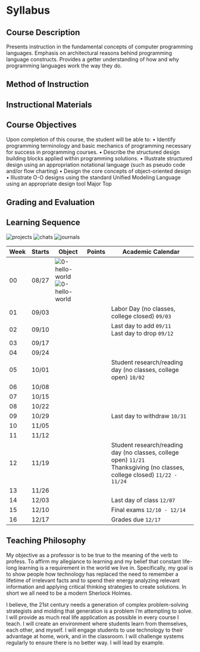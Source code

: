 # Syllabus
## Course Description
Presents instruction in the fundamental concepts of computer programming languages. Emphasis on architectural reasons behind programming language constructs. Provides a getter understanding of how and why programming languages work the way they do.

## Method of Instruction

## Instructional Materials

## Course Objectives
Upon completion of this course, the student will be able to: • Identify programming terminology and basic mechanics of programming necessary for success in programming courses.• Describe the structured design building blocks applied within programming solutions.• Illustrate structured design using an appropriation notational language (such as pseudo codeand/or flow charting)• Design the core concepts of object-oriented design• Illustrate O-O designs using the standard Unified Modeling Language using an appropriatedesign toolMajor Top

## Grading and Evaluation

## Learning Sequence
![projects](https://img.shields.io/badge/projects-point_value-green.svg?style=for-the-badge) ![chats](https://img.shields.io/badge/chats-point_value-orange.svg?style=for-the-badge) ![journals](https://img.shields.io/badge/journals-point_value-blue.svg?style=for-the-badge)

| Week | Starts | Object | Points | Academic Calendar |
|------|--------|--------|--------|-------------------|
|00|08/27| ![0-hello-world](https://img.shields.io/badge/item-10-green.svg?style=for-the-badge&label=0-hello-world)<br />![0-hello-world](https://img.shields.io/badge/item-5-orange.svg?style=for-the-badge&label=introductions)| | |
|01|09/03| | |Labor Day (no classes, college closed) `09/03` |
|02|09/10| | | Last day to add `09/11`<br />Last day to drop `09/12`|
|03|09/17| | || 
|04|09/24| | || 
|05|10/01| | |Student research/reading day (no classes, college open) `10/02`| 
|06|10/08| | || 
|07|10/15| | || 
|08|10/22| | || 
|09|10/29||  |Last day to withdraw `10/31` |
|10|11/05| ||  |
|11|11/12| | || 
|12|11/19| | |Student research/reading day (no classes, college open) `11/21`<br />Thanksgiving (no classes, college closed) `11/22 - 11/24`| 
|13|11/26| | || 
|14|12/03| | |Last day of class `12/07` |
|15|12/10| | |Final exams `12/10 - 12/14` |
|16|12/17| | |Grades due `12/17` |


## Teaching Philosophy
My objective as a professor is to be true to the meaning of the verb to profess. To affirm my allegiance to learning and my belief that constant life-long learning is a requirement in the world we live in. Specifically, my goal is to show people how technology has replaced the need to remember a lifetime of irrelevant facts and to spend their energy analyzing relevant information and applying critical thinking strategies to create solutions. In short we all need to be a modern Sherlock Holmes. 

I believe, the 21st century needs a generation of complex problem-solving strategists and molding that generation is a problem I’m attempting to solve. I will provide as much real life application as possible in every course I teach. I will create an environment where students learn from themselves, each other, and myself. I will engage students to use technology to their advantage at home, work, and in the classroom. I will challenge systems regularly to ensure there is no better way. I will lead by example.

